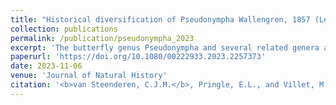 ```yaml
---
title: "Historical diversification of Pseudonympha Wallengren, 1857 (Lepidoptera: Nymphalidae: Satyrinae)"
collection: publications
permalink: /publication/pseudonympha_2023
excerpt: 'The butterfly genus Pseudonympha and several related genera are endemic to southern Africa. Although many of the species are montane, some inhabit the arid interior of South Africa, offering an opportunity to study the palaeobiogeography of this biome. Morphological data (for all species of Pseudonympha and allied African and Asian genera) and molecular data (WG and COI genes for nine of the 15 species of Pseudonympha and all of the southern African endemic genera of Ypthimina) were compiled. Phylogenetic analysis indicated that Pseudonympha apparently originated in the Cape Fold Mountains about 15 Mya ago and spread steadily eastwards and northwards along the Great Escarpment during the aridification of the region, perhaps assisted by orogeny in the east and oceanic cooling in the west. Aridification cycles seem to have intermittently isolated some early lineages in elevated habitats in the interior, so that those lineages show lower speciation rates (or perhaps higher extinction rates) than those in the east. Four species delineation techniques indicated that some species are taxonomically oversplit. Based on genetic polyphyly and morphological similarity, we propose that the status of P. swanepoeli be reduced to that of a subspecies of P. varii, such that all the north-eastern populations from Harrismith to Tzaneen fall under P. varii swanepoeli van Son stat. n., and all the southern populations fall under P. varii varii van Son stat. n. Ultimately, the diversification of both of these lineages seems tied to their host plants’ response to aridification brought on by continental drift and orogeny. Sympatric organisms (eg cicadas) with biologies focused around different resources (eg savanna trees) show other patterns of diversification. The phylogenetic analysis of the subtribe Ypthimina also supports the monophyly of Paternympha, paraphyly of Ypthima, recognition of Thymipa Moore stat. rev. as a phylogenetic independent genus, and new relationships for Strabena.'
paperurl: 'https://doi.org/10.1080/00222933.2023.2257373'
date: 2023-11-06
venue: 'Journal of Natural History'
citation: '<b>van Steenderen, C.J.M.</b>, Pringle, E.L., and Villet, M.H. 2023. Historical diversification of Pseudonympha Wallengren, 1857 (Lepidoptera: Nymphalidae: Satyrinae). <i>Journal of Natural History</i> (10) doi: 10.1080/00222933.2023.2257373'
---
```

